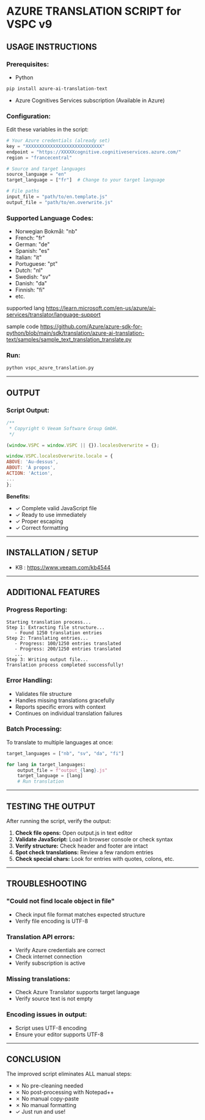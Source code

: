 # AZURE TRANSLATION SCRIPT for VSPC v9

## USAGE INSTRUCTIONS

### Prerequisites:
- Python
```bash
pip install azure-ai-translation-text
```
- Azure Cognitives Services subscription (Available in Azure)

### Configuration:
Edit these variables in the script:
```python
# Your Azure credentials (already set)
key = "XXXXXXXXXXXXXXXXXXXXXXXXXXXX"
endpoint = "https://XXXXXcognitive.cognitiveservices.azure.com/"
region = "francecentral"

# Source and target languages
source_language = "en"
target_language = ["fr"]  # Change to your target language

# File paths
input_file = "path/to/en.template.js"
output_file = "path/to/en.overwrite.js"
```

### Supported Language Codes:
- Norwegian Bokmål: "nb"
- French: "fr"
- German: "de"
- Spanish: "es"
- Italian: "it"
- Portuguese: "pt"
- Dutch: "nl"
- Swedish: "sv"
- Danish: "da"
- Finnish: "fi"
- etc.

supported lang https://learn.microsoft.com/en-us/azure/ai-services/translator/language-support

sample code https://github.com/Azure/azure-sdk-for-python/blob/main/sdk/translation/azure-ai-translation-text/samples/sample_text_translation_translate.py


### Run:
```bash
python vspc_azure_translation.py
```

---

## OUTPUT 
###  Script Output:
```javascript
/**
 * Copyright © Veeam Software Group GmbH.
 */

(window.VSPC = window.VSPC || {}).localesOverwrite = {};

window.VSPC.localesOverwrite.locale = {
ABOVE: 'Au-dessus',
ABOUT: 'À propos',
ACTION: 'Action',
...
};
```
**Benefits:**
- ✓ Complete valid JavaScript file
- ✓ Ready to use immediately
- ✓ Proper escaping
- ✓ Correct formatting

---

## INSTALLATION / SETUP
-  KB : https://www.veeam.com/kb4544

---

## ADDITIONAL FEATURES

### Progress Reporting:
```
Starting translation process...
Step 1: Extracting file structure...
   - Found 1250 translation entries
Step 2: Translating entries...
   - Progress: 100/1250 entries translated
   - Progress: 200/1250 entries translated
   ...
Step 3: Writing output file...
Translation process completed successfully!
```

### Error Handling:
- Validates file structure
- Handles missing translations gracefully
- Reports specific errors with context
- Continues on individual translation failures

### Batch Processing:
To translate to multiple languages at once:
```python
target_languages = ["nb", "sv", "da", "fi"]

for lang in target_languages:
    output_file = f"output_{lang}.js"
    target_language = [lang]
    # Run translation
```

---

## TESTING THE OUTPUT

After running the script, verify the output:

1. **Check file opens:** Open output.js in text editor
2. **Validate JavaScript:** Load in browser console or check syntax
3. **Verify structure:** Check header and footer are intact
4. **Spot check translations:** Review a few random entries
5. **Check special chars:** Look for entries with quotes, colons, etc.

---

## TROUBLESHOOTING

### "Could not find locale object in file"
- Check input file format matches expected structure
- Verify file encoding is UTF-8

### Translation API errors:
- Verify Azure credentials are correct
- Check internet connection
- Verify subscription is active

### Missing translations:
- Check Azure Translator supports target language
- Verify source text is not empty

### Encoding issues in output:
- Script uses UTF-8 encoding
- Ensure your editor supports UTF-8

---

## CONCLUSION

The improved script eliminates ALL manual steps:
- ✗ No pre-cleaning needed
- ✗ No post-processing with Notepad++
- ✗ No manual copy-paste
- ✗ No manual formatting
- ✓ Just run and use!

